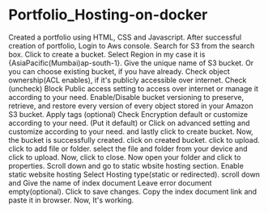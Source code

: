 # Portfolio_Hosting-on-docker

Created a portfolio using HTML, CSS and Javascript.
After successful creation of portfolio, Login to Aws console.
Search for S3 from the search box.
Click to create a bucket.
Select Region in my case it is {AsiaPacific(Mumbai)ap-south-1}.
Give the unique name of S3 bucket. Or you can choose existing bucket, if you have already.
Check object ownership(ACL enables), if it's publicly accessible over internet.
Check (uncheck) Block Public access setting to access over internet or manage it according to your need.
Enable/Disable bucket versioning to preserve, retrieve, and restore every version of every object stored in your Amazon S3 bucket.
Apply tags (optional)
Check Encryption default or customize according to your need.
(Put it default) or Click on advanced setting and customize according to your need.
and lastly click to create bucket.
Now, the bucket is successfully created.
click on created bucket.
click to upload.
click to add file or folder.
select the file and folder from your device and click to upload.
Now, click to close.
Now open your folder and click to properties.
Scroll down and go to static wbsite hosting section.
Enable static website hosting
Select Hosting type(static or redirected).
scroll down and Give the name of index document
Leave error document empty(optional).
Click to save changes.
Copy the index document link and paste it in browser.
Now, It's working.
